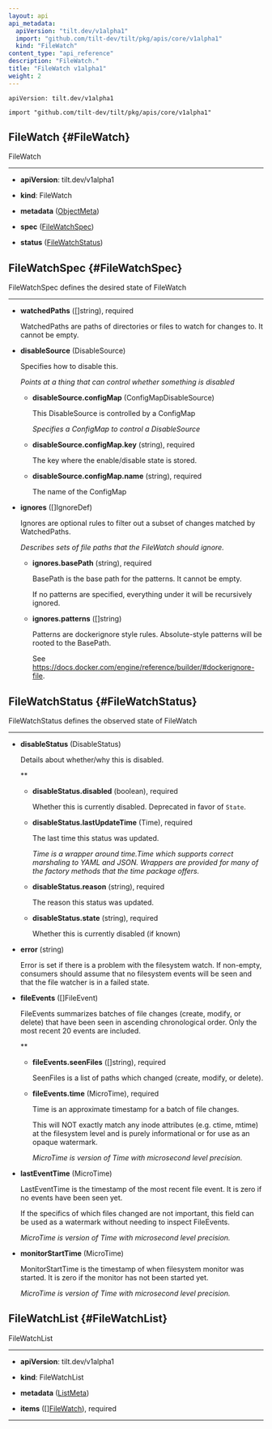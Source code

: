 ```yaml
---
layout: api
api_metadata:
  apiVersion: "tilt.dev/v1alpha1"
  import: "github.com/tilt-dev/tilt/pkg/apis/core/v1alpha1"
  kind: "FileWatch"
content_type: "api_reference"
description: "FileWatch."
title: "FileWatch v1alpha1"
weight: 2
---
```


`apiVersion: tilt.dev/v1alpha1`

`import "github.com/tilt-dev/tilt/pkg/apis/core/v1alpha1"`




## FileWatch {#FileWatch}


FileWatch

<hr>

- **apiVersion**: tilt.dev/v1alpha1


- **kind**: FileWatch


- **metadata** ([ObjectMeta](../meta/object-meta#ObjectMeta))


- **spec** ([FileWatchSpec](../core/file-watch-v1alpha1#FileWatchSpec))


- **status** ([FileWatchStatus](../core/file-watch-v1alpha1#FileWatchStatus))






## FileWatchSpec {#FileWatchSpec}


FileWatchSpec defines the desired state of FileWatch

<hr>

- **watchedPaths** ([]string), required

  WatchedPaths are paths of directories or files to watch for changes to. It cannot be empty.

- **disableSource** (DisableSource)

  Specifies how to disable this.

  <a name="DisableSource"></a>
  *Points at a thing that can control whether something is disabled*

  - **disableSource.configMap** (ConfigMapDisableSource)

    This DisableSource is controlled by a ConfigMap

    <a name="ConfigMapDisableSource"></a>
    *Specifies a ConfigMap to control a DisableSource*

  - **disableSource.configMap.key** (string), required

    The key where the enable/disable state is stored.

  - **disableSource.configMap.name** (string), required

    The name of the ConfigMap

- **ignores** ([]IgnoreDef)

  Ignores are optional rules to filter out a subset of changes matched by WatchedPaths.

  <a name="IgnoreDef"></a>
  *Describes sets of file paths that the FileWatch should ignore.*

  - **ignores.basePath** (string), required

    BasePath is the base path for the patterns. It cannot be empty.
    
    If no patterns are specified, everything under it will be recursively ignored.

  - **ignores.patterns** ([]string)

    Patterns are dockerignore style rules. Absolute-style patterns will be rooted to the BasePath.
    
    See https://docs.docker.com/engine/reference/builder/#dockerignore-file.





## FileWatchStatus {#FileWatchStatus}


FileWatchStatus defines the observed state of FileWatch

<hr>

- **disableStatus** (DisableStatus)

  Details about whether/why this is disabled.

  <a name="DisableStatus"></a>
  **

  - **disableStatus.disabled** (boolean), required

    Whether this is currently disabled. Deprecated in favor of `State`.

  - **disableStatus.lastUpdateTime** (Time), required

    The last time this status was updated.

    <a name="Time"></a>
    *Time is a wrapper around time.Time which supports correct marshaling to YAML and JSON.  Wrappers are provided for many of the factory methods that the time package offers.*

  - **disableStatus.reason** (string), required

    The reason this status was updated.

  - **disableStatus.state** (string), required

    Whether this is currently disabled (if known)

- **error** (string)

  Error is set if there is a problem with the filesystem watch. If non-empty, consumers should assume that no filesystem events will be seen and that the file watcher is in a failed state.

- **fileEvents** ([]FileEvent)

  FileEvents summarizes batches of file changes (create, modify, or delete) that have been seen in ascending chronological order. Only the most recent 20 events are included.

  <a name="FileEvent"></a>
  **

  - **fileEvents.seenFiles** ([]string), required

    SeenFiles is a list of paths which changed (create, modify, or delete).

  - **fileEvents.time** (MicroTime), required

    Time is an approximate timestamp for a batch of file changes.
    
    This will NOT exactly match any inode attributes (e.g. ctime, mtime) at the filesystem level and is purely informational or for use as an opaque watermark.

    <a name="MicroTime"></a>
    *MicroTime is version of Time with microsecond level precision.*

- **lastEventTime** (MicroTime)

  LastEventTime is the timestamp of the most recent file event. It is zero if no events have been seen yet.
  
  If the specifics of which files changed are not important, this field can be used as a watermark without needing to inspect FileEvents.

  <a name="MicroTime"></a>
  *MicroTime is version of Time with microsecond level precision.*

- **monitorStartTime** (MicroTime)

  MonitorStartTime is the timestamp of when filesystem monitor was started. It is zero if the monitor has not been started yet.

  <a name="MicroTime"></a>
  *MicroTime is version of Time with microsecond level precision.*





## FileWatchList {#FileWatchList}


FileWatchList

<hr>

- **apiVersion**: tilt.dev/v1alpha1


- **kind**: FileWatchList


- **metadata** ([ListMeta](../meta/list-meta#ListMeta))


- **items** ([][FileWatch](../core/file-watch-v1alpha1#FileWatch)), required









<hr>



